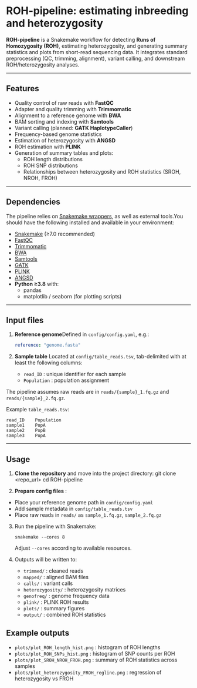 # ROH-pipeline: estimating inbreeding and heterozygosity

**ROH-pipeline** is a Snakemake workflow for detecting **Runs of Homozygosity (ROH)**, estimating heterozygosity, and generating summary statistics and plots from short-read sequencing data.
It integrates standard preprocessing (QC, trimming, alignment), variant calling, and downstream ROH/heterozygosity analyses.

---

## Features

- Quality control of raw reads with **FastQC**
- Adapter and quality trimming with **Trimmomatic**
- Alignment to a reference genome with **BWA**
- BAM sorting and indexing with **Samtools**
- Variant calling (planned: **GATK HaplotypeCaller**)
- Frequency-based genome statistics
- Estimation of heterozygosity with **ANGSD**
- ROH estimation with **PLINK**
- Generation of summary tables and plots:
  - ROH length distributions
  - ROH SNP distributions
  - Relationships between heterozygosity and ROH statistics (SROH, NROH, FROH)

---

## Dependencies

The pipeline relies on [Snakemake wrappers](https://snakemake-wrappers.readthedocs.io), as well as external tools.You should have the following installed and available in your environment:

- [Snakemake](https://snakemake.readthedocs.io) (≥7.0 recommended)
- [FastQC](https://www.bioinformatics.babraham.ac.uk/projects/fastqc/)
- [Trimmomatic](http://www.usadellab.org/cms/?page=trimmomatic)
- [BWA](http://bio-bwa.sourceforge.net/)
- [Samtools](http://www.htslib.org/)
- [GATK](https://gatk.broadinstitute.org/)
- [PLINK](https://www.cog-genomics.org/plink/)
- [ANGSD](http://www.popgen.dk/angsd/)
- **Python ≥3.8** with:
  - pandas
  - matplotlib / seaborn (for plotting scripts)

---

## Input files

1. **Reference genome**Defined in `config/config.yaml`, e.g.:

   ```yaml
   reference: "genome.fasta"

   ```
2. **Sample table**
   Located at `config/table_reads.tsv`, tab-delimited with at least the following columns:

   - `read_ID` : unique identifier for each sample
   - `Population` : population assignment

The pipeline assumes raw reads are in `reads/{sample}_1.fq.gz` and `reads/{sample}_2.fq.gz`.

Example `table_reads.tsv`:

```
read_ID    Population
sample1    PopA
sample2    PopB
sample3    PopA
```

---

## Usage

1. **Clone the repository** and move into the project directory:
   git clone <repo_url>
   cd ROH-pipeline


2. **Prepare config files** :

* Place your reference genome path in `config/config.yaml`
* Add sample metadata in `config/table_reads.tsv`
* Place raw reads in `reads/` as `sample_1.fq.gz`, `sample_2.fq.gz`

3. Run the pipeline with Snakemake:

   ```
   snakemake --cores 8
   ```
   Adjust `--cores` according to available resources.
4. Outputs will be written to:

   * `trimmed/` : cleaned reads
   * `mapped/` : aligned BAM files
   * `calls/` : variant calls
   * `heterozygosity/` : heterozygosity matrices
   * `genofreq/` : genome frequency data
   * `plink/` : PLINK ROH results
   * `plots/` : summary figures
   * `output/` : combined ROH statistics


## Example outputs
* `plots/plot_ROH_length_hist.png` : histogram of ROH lengths
* `plots/plot_ROH_SNPs_hist.png` : histogram of SNP counts per ROH
* `plots/plot_SROH_NROH_FROH.png` : summary of ROH statistics across samples
* `plots/plot_heterozygosity_FROH_regline.png` : regression of heterozygosity vs FROH









